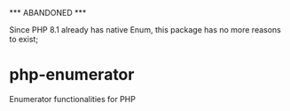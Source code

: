 *** ABANDONED ***

Since PHP 8.1 already has native Enum, this package has no more reasons to exist;

# php-enumerator

Enumerator functionalities for PHP
